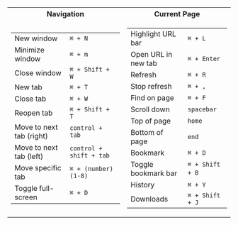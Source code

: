 <table>
<tr><th>Navigation</th><th>Current Page</th></tr>
<tr><td>

|||
|--|--|
|New window| `⌘ + N`|
|Minimize window|`⌘ + m`|
|Close window| `⌘ + Shift + W` |
|New tab| `⌘ + T`|
|Close tab| `⌘ + W`|
|Reopen tab| `⌘ + Shift + T`|
|Move to next tab (right)|`control + tab`|
|Move to next tab (left)|`control + shift + tab`|
|Move specific tab|`⌘ + (number) (1-8)`|
|Toggle full-screen|`⌘ + D`|

</td><td>

|||
|--|--|
|Highlight URL bar|`⌘ + L`|
|Open URL in new tab|`⌘ + Enter`|
|Refresh|`⌘ + R`|
|Stop refresh|`⌘ + ,`|
|Find on page|`⌘ + F`|
|Scroll down|`spacebar`|
|Top of page|`home`|
|Bottom of page|`end`|
|Bookmark|`⌘ + D`|
|Toggle bookmark bar‏‏‎|`⌘ + Shift + B`‏‏‎|
|History|`⌘ + Y`|
|Downloads|`⌘ + Shift + J`|

</td></tr> </table>
